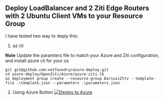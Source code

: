
## Deploy LoadBalancer and 2 Ziti Edge Routers with 2 Ubuntu Client VMs to your Resource Group

I have tested two way to deply this:
1. az cli

**Note**
    Update the paramters file to match your Azure and Ziti configuration, and install azure cli for your os

```
git git@github.com:netfoundry/azure-deploy.git
cd azure-deploy/OpenZiti/Azure/azure-ziti-lb
az deployment group create --resource-group DariuszZttv --template-file .\template.json --parameters .\parameters.json
```
2. Using Azure Button
[![Deploy to Azure](https://azurecomcdn.azureedge.net/mediahandler/acomblog/media/Default/blog/deploybutton.png)](https://portal.azure.com/#create/Microsoft.Template/uri/https%3A%2F%2Fraw.githubusercontent.com%2FNetFoundry%2Fazure-deploy%2FupdateManagedAppMEC%2FOpenZiti%2FAzure%2Fazure-ziti-lb%2Ftemplate.json)